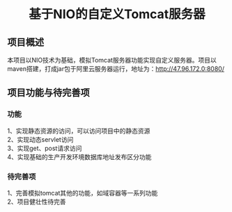 # <p align="center">基于NIO的自定义Tomcat服务器</p>

## 项目概述
  本项目以NIO技术为基础，模拟Tomcat服务器功能实现自定义服务器。项目以maven搭建，打成jar包于阿里云服务器运行，地址为：http://47.96.172.0:8080/
## 项目功能与待完善项
  ### 功能
  1、实现静态资源的访问，可以访问项目中的静态资源<br/>
  2、实现动态servlet访问<br/>
  3、实现get、post请求访问<br/>
  4、实现基础的生产开发环境数据库地址发布区分功能
  ### 待完善项
  1、完善模拟tomcat其他的功能，如域容器等一系列功能<br/>
  2、项目健壮性待完善
  

